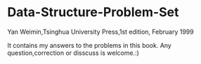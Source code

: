 Data-Structure-Problem-Set
==========================

Yan Weimin,Tsinghua University Press,1st edition, February 1999

It contains my answers to the problems in this book. Any question,correction or disscuss is welcome.:)
